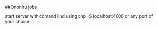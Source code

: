 ##Ononiru jobs

start server with comand lind using php -S localhost:4000 or any port of your choice
